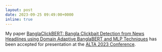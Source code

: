 ```yaml
---
layout: post
date: 2023-09-25 09:49:00+0000
inline: true
---
```


My paper [BanglaClickBERT: Bangla Clickbait Detection from News Headlines using Domain Adaptive BanglaBERT and MLP Techniques](arxiv.org/abs/2301.13060) has been accepted for presentation at the [ALTA 2023 Conference](https://alta2023.alta.asn.au/).